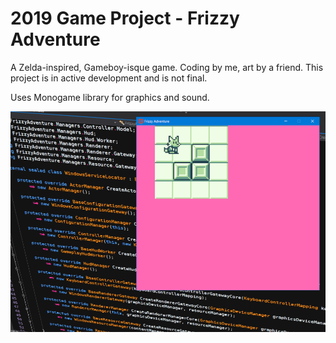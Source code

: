 # 2019 Game Project - Frizzy Adventure

A Zelda-inspired, Gameboy-isque game. Coding by me, art by a friend. This project is in active development and is not final.

Uses Monogame library for graphics and sound.

![alt text](https://github.com/jefft22/2019-game-project/raw/master/raw-resources/promo-01.png)
